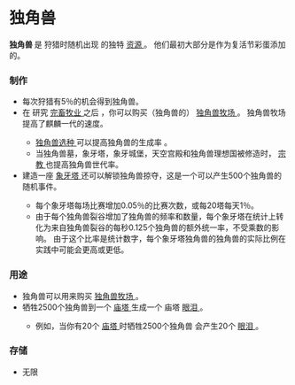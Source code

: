 # 独角兽


<p>
<strong>
          独角兽
</strong>
        是
        狩猎时随机出现
        的独特
<a href="#Resources#_Unique_Resources">
          资源
</a>
        。
        他们最初大部分是作为复活节彩蛋添加的。
</p>

### 制作


<ul>
<li>
            每次狩猎有5％的机会得到独角兽。
</li>
<li>
            在
            研究
<a href="#Technologies#Animal_husbandry">
              完畜牧业
</a>
            之后
            ，你可以购买（独角兽的）
<a href="#Buildings#Unicorn_Pasture">
              独角兽牧场
</a>
            。
            独角兽牧场提高了麒麟一代的速度。
</li>
<ul>
<li>
<a href="#workshop#Unicorn_Selection">
                独角兽选种
</a>
              可以提高独角兽的生成率
              。
</li>
<li>
<a href="#Religion">
</a>
              当独角兽墓，象牙塔，象牙城堡，天空宫殿和独角兽理想国被修造时，
<a href="#Religion">
                宗教
</a>
              也提高独角兽世代率。
</li>
</ul>
<li>
            建造一座
<a href="#Religion#Ivory_Tower">
              象牙塔
</a>
            还可以解锁独角兽掠夺，这是一个可以产生500个独角兽的随机事件。
</li>
<ul>
<li>
              每个象牙塔每场比赛增加0.05％的比赛次数，或每20塔每天1％。
</li>
<li>
              由于每个独角兽裂谷增加了独角兽的频率和数量，每个象牙塔在统计上转化为来自独角兽裂谷的每秒0.125个独角兽的额外统一率，不受乘数的影响。
              由于这个比率是统计数字，每个象牙塔独角兽的独角兽的实际比例在实践中可能会更高或更低。
</li>
</ul>
</ul>

### 用途

<ul>
<li>
            独角兽可以用来购买
<a href="#Buildings#Unicorn_Pasture">
              独角兽牧场
</a>
            。
</li>
<li>
            牺牲2500个独角兽到一个
<a href="#Buildings#Ziggurat">
              庙塔
</a>
            生成一个
            庙塔
<a href="#tears">
              眼泪
</a>
            。
</li>
<ul>
<li>
              例如，当你有20个
<a href="#Buildings#Ziggurat">
                庙塔
</a>
              时牺牲2500个独角兽
              会产生20个
<a href="#tears">
                眼泪
</a>
              。
</li>
</ul>
</ul>

### 存储


<ul>
<li>
            无限
</li>
</ul>
</div>
<p style="float:right;margin:6px">
</p>
</td>